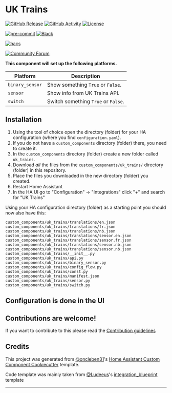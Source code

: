 # UK Trains

[![GitHub Release][releases-shield]][releases]
[![GitHub Activity][commits-shield]][commits]
[![License][license-shield]](LICENSE)

[![pre-commit][pre-commit-shield]][pre-commit]
[![Black][black-shield]][black]

[![hacs][hacsbadge]][hacs]
<!-- [![Project Maintenance][maintenance-shield]][user_profile] -->
<!-- [![BuyMeCoffee][buymecoffeebadge]][buymecoffee] -->

<!-- [![Discord][discord-shield]][discord] -->
[![Community Forum][forum-shield]][forum]

**This component will set up the following platforms.**

| Platform        | Description                                                               |
| --------------- | ------------------------------------------------------------------------- |
| `binary_sensor` | Show something `True` or `False`.                                         |
| `sensor`        | Show info from UK Trains API. |
| `switch`        | Switch something `True` or `False`.                                       |

## Installation

1. Using the tool of choice open the directory (folder) for your HA configuration (where you find `configuration.yaml`).
2. If you do not have a `custom_components` directory (folder) there, you need to create it.
3. In the `custom_components` directory (folder) create a new folder called `uk_trains`.
4. Download _all_ the files from the `custom_components/uk_trains/` directory (folder) in this repository.
5. Place the files you downloaded in the new directory (folder) you created.
6. Restart Home Assistant
7. In the HA UI go to "Configuration" -> "Integrations" click "+" and search for "UK Trains"

Using your HA configuration directory (folder) as a starting point you should now also have this:

```text
custom_components/uk_trains/translations/en.json
custom_components/uk_trains/translations/fr.json
custom_components/uk_trains/translations/nb.json
custom_components/uk_trains/translations/sensor.en.json
custom_components/uk_trains/translations/sensor.fr.json
custom_components/uk_trains/translations/sensor.nb.json
custom_components/uk_trains/translations/sensor.nb.json
custom_components/uk_trains/__init__.py
custom_components/uk_trains/api.py
custom_components/uk_trains/binary_sensor.py
custom_components/uk_trains/config_flow.py
custom_components/uk_trains/const.py
custom_components/uk_trains/manifest.json
custom_components/uk_trains/sensor.py
custom_components/uk_trains/switch.py
```

## Configuration is done in the UI

<!---->

## Contributions are welcome!

If you want to contribute to this please read the [Contribution guidelines](CONTRIBUTING.md)

## Credits

This project was generated from [@oncleben31](https://github.com/oncleben31)'s [Home Assistant Custom Component Cookiecutter](https://github.com/oncleben31/cookiecutter-homeassistant-custom-component) template.

Code template was mainly taken from [@Ludeeus](https://github.com/ludeeus)'s [integration_blueprint][integration_blueprint] template

---

[integration_blueprint]: https://github.com/custom-components/integration_blueprint
[black]: https://github.com/psf/black
[black-shield]: https://img.shields.io/badge/code%20style-black-000000.svg?style=for-the-badge
[buymecoffee]: https://www.buymeacoffee.com/josh-justjosh
[buymecoffeebadge]: https://img.shields.io/badge/buy%20me%20a%20coffee-donate-yellow.svg?style=for-the-badge
[commits-shield]: https://img.shields.io/github/commit-activity/y/josh-justjosh/uk-trains.svg?style=for-the-badge
[commits]: https://github.com/josh-justjosh/uk-trains/commits/main
[hacs]: https://hacs.xyz
[hacsbadge]: https://img.shields.io/badge/HACS-Custom-orange.svg?style=for-the-badge
[discord]: https://discord.gg/Qa5fW2R
[discord-shield]: https://img.shields.io/discord/330944238910963714.svg?style=for-the-badge
[forum-shield]: https://img.shields.io/badge/community-forum-brightgreen.svg?style=for-the-badge
[forum]: https://community.home-assistant.io/
[license-shield]: https://img.shields.io/github/license/josh-justjosh/uk-trains.svg?style=for-the-badge
[maintenance-shield]: https://img.shields.io/badge/maintainer-%40josh-justjosh-blue.svg?style=for-the-badge
[pre-commit]: https://github.com/pre-commit/pre-commit
[pre-commit-shield]: https://img.shields.io/badge/pre--commit-enabled-brightgreen?style=for-the-badge
[releases-shield]: https://img.shields.io/github/release/josh-justjosh/uk-trains.svg?style=for-the-badge
[releases]: https://github.com/josh-justjosh/uk-trains/releases
[user_profile]: https://github.com/josh-justjosh
